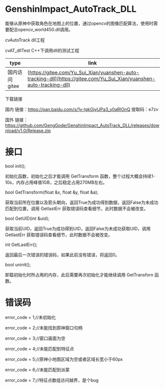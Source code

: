 # GenshinImpact_AutoTrack_DLL

能够从原神中获取角色在地图上的位置，通过opencv的图像匹配算法，使用时需要配合opencv_world450.dll调用。

cvAutoTrack dll工程

cvAT_dllTest C++下调用dll的测试工程

| type | link |
| --- | --- |
| 国内访问 gitee | [https://gitee.com/Yu_Sui_Xian/yuanshen-auto-tracking-dll](https://gitee.com/Yu_Sui_Xian/yuanshen-auto-tracking-dll) |

下载链接

国内 链接：https://pan.baidu.com/s/1y-lgkGiyIJPa3_y0aRlOnQ 提取码：e7zv 

国外 链接：https://github.com/GengGode/GenshinImpact_AutoTrack_DLL/releases/download/v1.0/Release.zip

# 接口

bool init();

初始化函数，初始化之后才能调用 GetTransform 函数，整个过程大概会持续1-10s，内存占用峰值1GB，之后稳定占用270MB左右。

bool GetTransform(float &x, float &y, float &a);

获取当前所在位置以及箭头朝向，返回True为成功得到数据，返回False为未成功匹配到位置，调用 GetlastErr 获取错误码查看细节，此时数据不会被改变。

bool GetUID(int &uid);

获取当前UID，返回True为成功得到UID，返回False为未成功获取UID，调用 GetlastErr 获取错误码查看细节，此时数据不会被改变。

int GetLastErr();

返回最后一次错误的错误码，如果此前没有错误，将返回0。

bool uninit();

卸载初始化时所占用的内存，此后需要再次初始化才能继续调用 GetTransforn 函数。

# 错误码

error_code = 1;//未初始化

error_code = 2;//未能找到原神窗口句柄

error_code = 3;//窗口画面为空

error_code = 4;//未能匹配到特征点

error_code = 5;//原神小地图区域为空或者区域长宽小于60px

error_code = 6;//未能匹配到派蒙

error_code = 7;//特征点数组访问越界，是个bug
